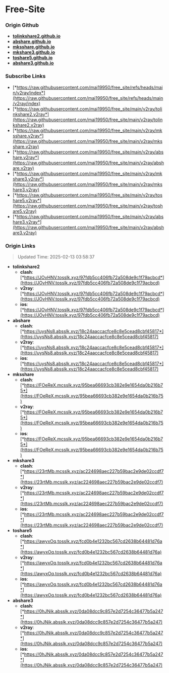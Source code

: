 # Free-Site

### Origin Github

- [**tolinkshare2.github.io**](https://github.com/tolinkshare2/tolinkshare2.github.io)
- [**abshare.github.io**](https://github.com/abshare/abshare.github.io)
- [**mksshare.github.io**](https://github.com/mksshare/mksshare.github.io)
- [**mkshare3.github.io**](https://github.com/mkshare3/mkshare3.github.io)
- [**toshare5.github.io**](https://github.com/toshare5/toshare5.github.io)
- [**abshare3.github.io**](https://github.com/abshare3/abshare3.github.io)

### Subscribe Links

- [*https://raw.githubusercontent.com/mai19950/free_site/refs/heads/main/v2ray/index*](https://raw.githubusercontent.com/mai19950/free_site/refs/heads/main/v2ray/index)
- [*https://raw.githubusercontent.com/mai19950/free_site/main/v2ray/tolinkshare2.v2ray*](https://raw.githubusercontent.com/mai19950/free_site/main/v2ray/tolinkshare2.v2ray)
- [*https://raw.githubusercontent.com/mai19950/free_site/main/v2ray/mksshare.v2ray*](https://raw.githubusercontent.com/mai19950/free_site/main/v2ray/mksshare.v2ray)
- [*https://raw.githubusercontent.com/mai19950/free_site/main/v2ray/abshare.v2ray*](https://raw.githubusercontent.com/mai19950/free_site/main/v2ray/abshare.v2ray)
- [*https://raw.githubusercontent.com/mai19950/free_site/main/v2ray/mkshare3.v2ray*](https://raw.githubusercontent.com/mai19950/free_site/main/v2ray/mkshare3.v2ray)
- [*https://raw.githubusercontent.com/mai19950/free_site/main/v2ray/toshare5.v2ray*](https://raw.githubusercontent.com/mai19950/free_site/main/v2ray/toshare5.v2ray)
- [*https://raw.githubusercontent.com/mai19950/free_site/main/v2ray/abshare3.v2ray*](https://raw.githubusercontent.com/mai19950/free_site/main/v2ray/abshare3.v2ray)

### Origin Links

> Updated Time: 2025-02-13 03:58:37

- **tolinkshare2**
  - **clash**: [*https://JOvHNV.tosslk.xyz/97fdb5cc406fb72a508de9c1f79acbcd*](https://JOvHNV.tosslk.xyz/97fdb5cc406fb72a508de9c1f79acbcd)
  - **v2ray**: [*https://JOvHNV.tosslk.xyz/97fdb5cc406fb72a508de9c1f79acbcd*](https://JOvHNV.tosslk.xyz/97fdb5cc406fb72a508de9c1f79acbcd)
  - **ios**: [*https://JOvHNV.tosslk.xyz/97fdb5cc406fb72a508de9c1f79acbcd*](https://JOvHNV.tosslk.xyz/97fdb5cc406fb72a508de9c1f79acbcd)
- **abshare**
  - **clash**: [*https://uysNs8.absslk.xyz/18c24aaccacfce8c8e5cead8cbf45817*](https://uysNs8.absslk.xyz/18c24aaccacfce8c8e5cead8cbf45817)
  - **v2ray**: [*https://uysNs8.absslk.xyz/18c24aaccacfce8c8e5cead8cbf45817*](https://uysNs8.absslk.xyz/18c24aaccacfce8c8e5cead8cbf45817)
  - **ios**: [*https://uysNs8.absslk.xyz/18c24aaccacfce8c8e5cead8cbf45817*](https://uysNs8.absslk.xyz/18c24aaccacfce8c8e5cead8cbf45817)
- **mksshare**
  - **clash**: [*https://FOeReX.mcsslk.xyz/95bea66693cb382e9e1654da0b216b75*](https://FOeReX.mcsslk.xyz/95bea66693cb382e9e1654da0b216b75)
  - **v2ray**: [*https://FOeReX.mcsslk.xyz/95bea66693cb382e9e1654da0b216b75*](https://FOeReX.mcsslk.xyz/95bea66693cb382e9e1654da0b216b75)
  - **ios**: [*https://FOeReX.mcsslk.xyz/95bea66693cb382e9e1654da0b216b75*](https://FOeReX.mcsslk.xyz/95bea66693cb382e9e1654da0b216b75)
- **mkshare3**
  - **clash**: [*https://23rtMb.mcsslk.xyz/ac224698aec227b59bac2e9de02ccdf7*](https://23rtMb.mcsslk.xyz/ac224698aec227b59bac2e9de02ccdf7)
  - **v2ray**: [*https://23rtMb.mcsslk.xyz/ac224698aec227b59bac2e9de02ccdf7*](https://23rtMb.mcsslk.xyz/ac224698aec227b59bac2e9de02ccdf7)
  - **ios**: [*https://23rtMb.mcsslk.xyz/ac224698aec227b59bac2e9de02ccdf7*](https://23rtMb.mcsslk.xyz/ac224698aec227b59bac2e9de02ccdf7)
- **toshare5**
  - **clash**: [*https://awyxOq.tosslk.xyz/fcd0b4e1232bc567cd2638b64481d76a*](https://awyxOq.tosslk.xyz/fcd0b4e1232bc567cd2638b64481d76a)
  - **v2ray**: [*https://awyxOq.tosslk.xyz/fcd0b4e1232bc567cd2638b64481d76a*](https://awyxOq.tosslk.xyz/fcd0b4e1232bc567cd2638b64481d76a)
  - **ios**: [*https://awyxOq.tosslk.xyz/fcd0b4e1232bc567cd2638b64481d76a*](https://awyxOq.tosslk.xyz/fcd0b4e1232bc567cd2638b64481d76a)
- **abshare3**
  - **clash**: [*https://0hJNik.absslk.xyz/0da08dcc9c857e2d7254c36477b5a247*](https://0hJNik.absslk.xyz/0da08dcc9c857e2d7254c36477b5a247)
  - **v2ray**: [*https://0hJNik.absslk.xyz/0da08dcc9c857e2d7254c36477b5a247*](https://0hJNik.absslk.xyz/0da08dcc9c857e2d7254c36477b5a247)
  - **ios**: [*https://0hJNik.absslk.xyz/0da08dcc9c857e2d7254c36477b5a247*](https://0hJNik.absslk.xyz/0da08dcc9c857e2d7254c36477b5a247)
